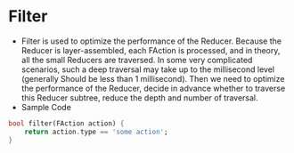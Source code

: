 # Filter

-   Filter is used to optimize the performance of the Reducer. Because the Reducer is layer-assembled, each FAction is processed, and in theory, all the small Reducers are traversed. In some very complicated scenarios, such a deep traversal may take up to the millisecond level (generally Should be less than 1 millisecond). Then we need to optimize the performance of the Reducer, decide in advance whether to traverse this Reducer subtree, reduce the depth and number of traversal.
-   Sample Code

```dart
bool filter(FAction action) {
    return action.type == 'some action';
}
```
